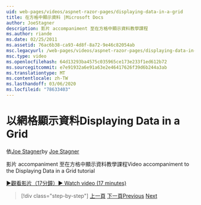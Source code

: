 ```yaml
---
uid: web-pages/videos/aspnet-razor-pages/displaying-data-in-a-grid
title: 在方格中顯示資料 |Microsoft Docs
author: JoeStagner
description: 影片 accompaniment 至在方格中顯示資料教學課程
ms.author: riande
ms.date: 02/25/2011
ms.assetid: 76ac6b38-ca93-4d8f-8a72-9e46c82054ab
msc.legacyurl: /web-pages/videos/aspnet-razor-pages/displaying-data-in-a-grid
msc.type: video
ms.openlocfilehash: 64d13293ba4575c035965ce173e233f1ed612b72
ms.sourcegitcommit: e7e91932a6e91a63e2e46417626f39d6b244a3ab
ms.translationtype: MT
ms.contentlocale: zh-TW
ms.lasthandoff: 03/06/2020
ms.locfileid: "78633403"
---
```

# <a name="displaying-data-in-a-grid"></a><span data-ttu-id="e7e98-103">以網格顯示資料</span><span class="sxs-lookup"><span data-stu-id="e7e98-103">Displaying Data in a Grid</span></span>

<span data-ttu-id="e7e98-104">依[Joe Stagner](https://github.com/JoeStagner)</span><span class="sxs-lookup"><span data-stu-id="e7e98-104">by [Joe Stagner](https://github.com/JoeStagner)</span></span>

<span data-ttu-id="e7e98-105">影片 accompaniment 至在方格中顯示資料教學課程</span><span class="sxs-lookup"><span data-stu-id="e7e98-105">Video accompaniment to the Displaying Data in a Grid tutorial</span></span>

[<span data-ttu-id="e7e98-106">&#9654;觀看影片（17分鐘）</span><span class="sxs-lookup"><span data-stu-id="e7e98-106">&#9654; Watch video (17 minutes)</span></span>](https://channel9.msdn.com/Blogs/ASP-NET-Site-Videos/displaying-data-in-a-grid)

> [!div class="step-by-step"]
> <span data-ttu-id="e7e98-107">[上一頁](working-with-data-part-2.md)
> [下一頁](displaying-data-in-a-chart-part-1.md)</span><span class="sxs-lookup"><span data-stu-id="e7e98-107">[Previous](working-with-data-part-2.md)
[Next](displaying-data-in-a-chart-part-1.md)</span></span>
